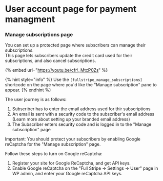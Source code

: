 # User account page for payment managment

### **Manage subscriptions page**

You can set up a protected page where subscribers can manage their subscriptions.  
This page lets subscribers update the credit card used for their subscriptions, and also cancel subscriptions.

{% embed url="https://youtu.be/cfr\_MtcP0Zs" %}

{% hint style="info" %}
Use the `[fullstripe_manage_subscriptions]` shortcode on the page where you'd like the "Manage subscription" pane to appear.
{% endhint %}



The user journey is as follows:

1. Subscriber has to enter the email address used for thir subscriptions
2. An email is sent with a security code to the subscriber's email address \(Learn more about setting up your branded email address\)
3. The Subscriber enters security code and is logged in to the "Manage subscription" page

Important: You should protect your subscribers by enabling Google reCaptcha for the "Manage subscription" page.  
  
Follow these steps to turn on Google reCaptcha:

1. Register your site for Google ReCaptcha, and get API keys. 
2. Enable Google reCaptcha on the "Full Stripe -&gt; Settings -&gt; User" page in WP admin, and enter your Google reCaptcha API keys.

